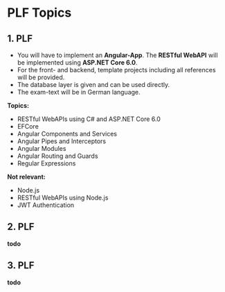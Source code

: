 # PLF Topics

## 1. PLF

* You will have to implement an **Angular-App**. The **RESTful WebAPI** will be implemented using **ASP.NET Core 6.0**.
* For the front- and backend, template projects including all references will be provided.
* The database layer is given and can be used directly.
* The exam-text will be in German language.

**Topics:**

* RESTful WebAPIs using C# and ASP.NET Core 6.0
* EFCore
* Angular Components and Services
* Angular Pipes and Interceptors
* Angular Modules
* Angular Routing and Guards
* Regular Expressions

**Not relevant:**

* Node.js
* RESTful WebAPIs using Node.js
* JWT Authentication

## 2. PLF

**todo**

## 3. PLF

**todo**
